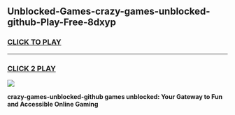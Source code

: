 
## Unblocked-Games-crazy-games-unblocked-github-Play-Free-8dxyp
<h3>
<a href="https://premium76.site?title=crazy-games-unblocked-github&ref=15A">CLICK TO PLAY</a></h3>
<hr>

<h3>
<a href="https://premium76.site?title=crazy-games-unblocked-github&ref=15A">CLICK 2 PLAY</a>
  
</h3>

<a href="https://premium76.site?title=crazy-games-unblocked-github&ref=15A"><img src="https://clearcache.store/games.png"></a>


**crazy-games-unblocked-github games unblocked: Your Gateway to Fun and Accessible Online Gaming**
